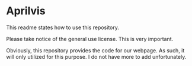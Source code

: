 # Aprilvis

This readme states how to use this repository.

Please take notice of the general use license. This is very important.

Obviously, this repository provides the code for our webpage.
As such, it will only utilized for this purpose.
I do not have more to add unfortunately.
